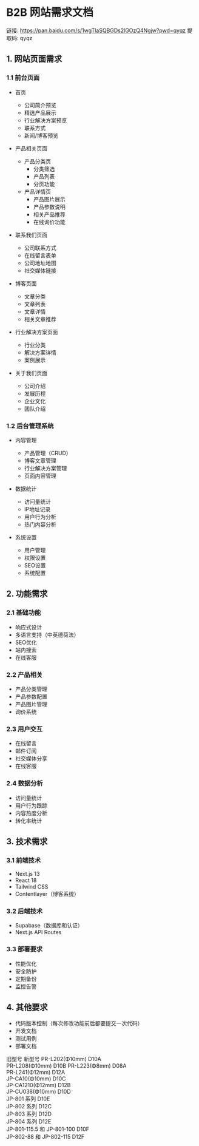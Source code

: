 # B2B 网站需求文档
链接: https://pan.baidu.com/s/1wgTlaSQBGDs2lGOzQ4Ngjw?pwd=qyqz 提取码: qyqz
## 1. 网站页面需求
### 1.1 前台页面
- 首页
  - 公司简介预览
  - 精选产品展示
  - 行业解决方案预览
  - 联系方式
  - 新闻/博客预览

- 产品相关页面
  - 产品分类页
    - 分类筛选
    - 产品列表
    - 分页功能
  - 产品详情页
    - 产品图片展示
    - 产品参数说明
    - 相关产品推荐
    - 在线询价功能

- 联系我们页面
  - 公司联系方式
  - 在线留言表单
  - 公司地址地图
  - 社交媒体链接

- 博客页面
  - 文章分类
  - 文章列表
  - 文章详情
  - 相关文章推荐

- 行业解决方案页面
  - 行业分类
  - 解决方案详情
  - 案例展示

- 关于我们页面
  - 公司介绍
  - 发展历程
  - 企业文化
  - 团队介绍

### 1.2 后台管理系统
- 内容管理
  - 产品管理（CRUD）
  - 博客文章管理
  - 行业解决方案管理
  - 页面内容管理

- 数据统计
  - 访问量统计
  - IP地址记录
  - 用户行为分析
  - 热门内容分析

- 系统设置
  - 用户管理
  - 权限设置
  - SEO设置
  - 系统配置

## 2. 功能需求
### 2.1 基础功能
- 响应式设计
- 多语言支持（中英德荷法）
- SEO优化
- 站内搜索
- 在线客服

### 2.2 产品相关
- 产品分类管理
- 产品参数配置
- 产品图片管理
- 询价系统

### 2.3 用户交互
- 在线留言
- 邮件订阅
- 社交媒体分享
- 在线客服

### 2.4 数据分析
- 访问量统计
- 用户行为跟踪
- 内容热度分析
- 转化率统计

## 3. 技术需求
### 3.1 前端技术
- Next.js 13
- React 18
- Tailwind CSS
- Contentlayer（博客系统）

### 3.2 后端技术
- Supabase（数据库和认证）
- Next.js API Routes

### 3.3 部署要求
- 性能优化
- 安全防护
- 定期备份
- 监控告警

## 4. 其他要求
- 代码版本控制（每次修改功能前后都要提交一次代码）
- 开发文档
- 测试用例
- 部署文档
    


旧型号		新型号	
PR-L202(Φ10mm)	D10A	
PR-L208(Φ10mm)	 	D10B
PR-L223(Φ8mm)		D08A	
PR-L241(Φ12mm)	D12A	
JP-CA10(Φ10mm)	D10C	
JP-CA1210(Φ12mm)	D12B	
JP-CU038(Φ10mm)		D10D	
JP-801 系列		D10E	
JP-802 系列		D12C	
JP-803 系列		D12D	
JP-804 系列		D12E	
JP-801-115.5 和 JP-801-100 D10F	
JP-802-88 和 JP-802-115 D12F	